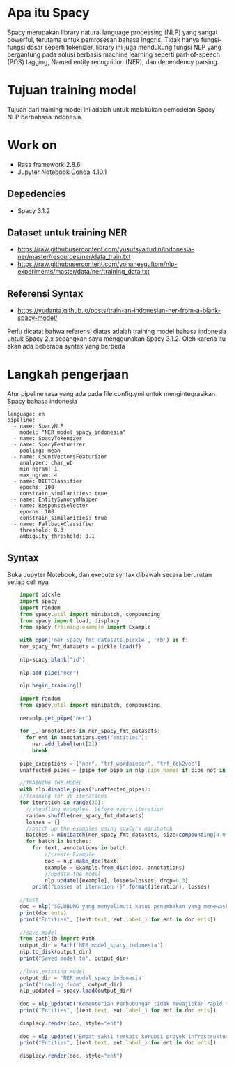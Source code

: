 Apa itu Spacy
=============
Spacy merupakan library natural language processing (NLP) yang sangat powerful, terutama untuk pemrosesan bahasa Inggris. Tidak hanya fungsi-fungsi dasar seperti tokenizer, library ini juga mendukung fungsi NLP yang bergantung pada solusi berbasis machine learning seperti part-of-speech (POS) tagging, Named entity recognition (NER), dan dependency parsing.

Tujuan training model
=============
Tujuan dari training model ini adalah untuk melakukan pemodelan Spacy NLP berbahasa indonesia.

Work on
=============
- Rasa framework 2.8.6
- Jupyter Notebook Conda 4.10.1

Depedencies
-------------
- Spacy 3.1.2

Dataset untuk training NER
-------------
- https://raw.githubusercontent.com/yusufsyaifudin/indonesia-ner/master/resources/ner/data_train.txt
- https://raw.githubusercontent.com/yohanesgultom/nlp-experiments/master/data/ner/training_data.txt

Referensi Syntax
-------------
- https://yudanta.github.io/posts/train-an-indonesian-ner-from-a-blank-spacy-model/

Perlu dicatat bahwa referensi diatas adalah training model bahasa indonesia untuk Spacy 2.x sedangkan saya menggunakan Spacy 3.1.2. Oleh karena itu akan ada beberapa syntax yang berbeda

Langkah pengerjaan
=============
Atur pipeline rasa yang ada pada file config.yml untuk mengintegrasikan Spacy bahasa indonesia

    language: en
    pipeline:
      - name: SpacyNLP
        model: "NER_model_spacy_indonesia"
      - name: SpacyTokenizer
      - name: SpacyFeaturizer
        pooling: mean
      - name: CountVectorsFeaturizer
        analyzer: char_wb
        min_ngram: 1
        max_ngram: 4
      - name: DIETClassifier
        epochs: 100
        constrain_similarities: true
      - name: EntitySynonymMapper
      - name: ResponseSelector
        epochs: 100
        constrain_similarities: true
      - name: FallbackClassifier
        threshold: 0.3
        ambiguity_threshold: 0.1
        
Syntax
-------------
Buka Jupyter Notebook, dan execute syntax dibawah secara berurutan setiap cell nya
```javascript
    import pickle
    import spacy
    import random
    from spacy.util import minibatch, compounding
    from spacy import load, displacy
    from spacy.training.example import Example
    
    with open('ner_spacy_fmt_datasets.pickle', 'rb') as f:
    ner_spacy_fmt_datasets = pickle.load(f)
    
    nlp=spacy.blank("id")
    
    nlp.add_pipe("ner")
    
    nlp.begin_training()
    
    import random
    from spacy.util import minibatch, compounding
    
    ner=nlp.get_pipe("ner")
    
    for _, annotations in ner_spacy_fmt_datasets:
      for ent in annotations.get("entities"):
        ner.add_label(ent[2])
        break
        
    pipe_exceptions = ["ner", "trf_wordpiecer", "trf_tok2vec"]
    unaffected_pipes = [pipe for pipe in nlp.pipe_names if pipe not in pipe_exceptions]
    
    //TRAINING THE MODEL
    with nlp.disable_pipes(*unaffected_pipes):
    //Training for 30 iterations
    for iteration in range(30):
      //shuufling examples  before every iteration
      random.shuffle(ner_spacy_fmt_datasets)
      losses = {}
      //batch up the examples using spaCy's minibatch
      batches = minibatch(ner_spacy_fmt_datasets, size=compounding(4.0, 32.0, 1.001))
      for batch in batches:
        for text, annotations in batch:
            //create Example
            doc = nlp.make_doc(text)
            example = Example.from_dict(doc, annotations)
            //Update the model
            nlp.update([example], losses=losses, drop=0.3)
        print("Losses at iteration {}".format(iteration), losses)
        
    //test 
    doc = nlp("SELUBUNG yang menyelimuti kasus penembakan yang menewaskan Pendeta Yeremia Zanambani di Kabupaten Intan Jaya, Papua kian terkuak. Hasil investigasi Tim Gabungan Pencari Fakta (TGPF) kasus tersebut menyatakan bahwa penembakan di Intan Jaya diduga dilakukan oleh aparat keamanan.")
    print(doc.ents)
    print("Entities", [(ent.text, ent.label_) for ent in doc.ents])
    
    //save model 
    from pathlib import Path
    output_dir = Path('NER_model_spacy_indonesia')
    nlp.to_disk(output_dir)
    print("Saved model to", output_dir)
    
    //load existing model 
    output_dir = 'NER_model_spacy_indonesia'
    print("Loading from", output_dir)
    nlp_updated = spacy.load(output_dir)
    
    doc = nlp_updated("Kementerian Perhubungan tidak mewajibkan rapid test COVID-19 untuk perjalanan darat lintas daerah, kecuali untuk tujuan Bali. Termasuk, dalam periode cuti bersama." )
    print("Entities", [(ent.text, ent.label_) for ent in doc.ents])
    
    displacy.render(doc, style="ent")
    
    doc = nlp_updated("Empat saksi terkait korupsi proyek infrastruktur fiktif yang dikerjakan PT Waskita Karya (Persero) Tbk absen dari panggilan KPK hari ini. Seorang di antaranya mantan Bupati Wakatobi, Hugua." )
    print("Entities", [(ent.text, ent.label_) for ent in doc.ents])
    
    displacy.render(doc, style="ent")
```
